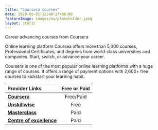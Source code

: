 ```yaml
---
title: "Coursera courses"
date: 2020-09-01T12:49:27+06:00
featureImage: images/ma/placeholder.jpeg
layout: static
---
```


Career advancing courses from Coursera

Online learning platform Coursea offers more than 5,000 courses, Professional Certificates, and degrees from world-class universities and companies. Start, switch, or advance your career.

Coursera is one of the most popular online learning platforms with a huge range of courses. It offers a range of payment options with 2,600+ free courses to kickstart your learning habit.

| Provider Links      | Free or Paid  |  
| :-----------          | :--------------:      |  
| [**Coursera**](https://www.coursera.org/) | Free/Paid | 
| [**Upskillwise**](https://upskillwise.com/online-learning-platforms/) | Free | 
| [**Masterclass**](https://www.masterclass.com/) | Paid | 
| [**Centre of excellence**](https://www.centreofexcellence.com/) | Paid | 
  

<br/><br/>






